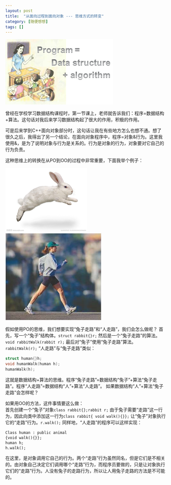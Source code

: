 ```yaml
---
layout: post
title:  "从面向过程到面向对象 --- 思维方式的转变"
category: [随便想想]
tags: []
---
```


![](/images/2020/12)  

曾经在学校学习数据结构课程时，第一节课上，老师就告诉我们：程序=数据结构+算法。这句话对我后来学习数据结构起了很大的作用，积极的作用。

可是后来学到C++面向对象部分时，这句话让我在有些地方怎么也想不通。想了很久之后，我得出了另一个结论，在面向对象程序中，程序=对象&行为。这里我使用&，是为了说明对象与行为是关系的。行为是对象的行为，对象要对它自己的行为负责。

这种思维上的转换在从PO到OO的过程中非常重要，下面我举个例子：

![](/images/2020/13)  
![](/images/2020/14)  

假如使用PO的思维，我们想要实现“兔子走路”和“人走路”，我们会怎么做呢？
首先，写一个“兔子”结构体。`struct rabbit{}r;`
然后是一个“兔子走路”的算法。`void rabbitWalk(rabbit r);`
最后对“兔子”使用“兔子走路”算法。`rabbitWalk(r);`
“人走路”与“兔子走路”类似：

```C++
struct human{}h;
void humanWalk(human h);
humanWalk(h);
```

这就是数据结构+算法的思维。程序“兔子走路”=数据结构“兔子”+算法“兔子走路”。程序“人走路”=数据结构“人”+算法“人走路”。
如果数据结构“人”+算法“兔子走路”会怎样呢？

如果用OO的方法，这件事情要这么做：  
首先创建一个“兔子”对象`class rabbit{};rabbit r;`
由于兔子需要“走路”这一行为，因此向类中添加这一行为`class rabbit{ void walk(){}};`
让“兔子”对象执行它的“走路”行为。`r.walk();`
同样地，“人走路”的程序可以这样实现：

```
Class human : public animal
{void walk(){}};
human h;
h.walk();
```

在这里，是对象调用它自己的行为。两个“走路”行为虽然同名，但是它们是不相关的。由对象自己决定它们调用哪个“走路”行为，而程序员要做的，只是让对象执行它们的“走路”行为。人没有兔子的走路行为，所以让人用兔子走路的方法是不可能的。